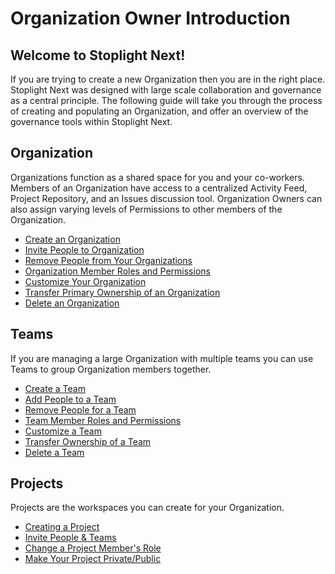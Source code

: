 # Organization Owner Introduction 

## Welcome to Stoplight Next!

If you are trying to create a new Organization then you are in the right place. Stoplight Next was designed with large scale collaboration and governance as a central principle. The following guide will take you through the process of creating and populating an Organization, and offer an overview of the governance tools within Stoplight Next. 

## Organization 
Organizations function as a shared space for you and your co-workers. Members of an Organization have access to a centralized Activity Feed, Project Repository, and an Issues discussion tool. Organization Owners can also assign varying levels of Permissions to other members of the Organization.  
 
- [Create an Organization](/platform/organizations/create-org)
- [Invite People to Organization](/platform/organizations/invite-people)
- [Remove People from Your Organizations](/platform/organizations/remove-members)
- [Organization Member Roles and Permissions](/platform/organizations/roles)
- [Customize Your Organization](/platform/organizations/customize)
- [Transfer Primary Ownership of an Organization](/platform/organizations/transfer-ownership)
- [Delete an Organization](/platform/organizations/delete-org)


## Teams 
If you are managing a large Organization with multiple teams you can use Teams to group Organization members together. 

- [Create a Team](/platform/organizations/teams/create-team)
- [Add People to a Team](/platform/organizations/teams/add-people)
- [Remove People for a Team](/platform/organizations/teams/remove-people)
- [Team Member Roles and Permissions](/platform/organizations/teams/roles)
- [Customize a Team](/platform/organizations/teams/create-team)
- [Transfer Ownership of a Team](/platform/organizations/teams/transfer-ownership)
- [Delete a Team](/platform/organizations/teams/delete)


## Projects 
Projects are the workspaces you can create for your Organization.

- [Creating a Project](/platform/projects/creating-a-project)
- [Invite People & Teams](/platform/projects/invite-people)
- [Change a Project Member's Role](/platform/projects/change-a-members-role)
- [Make Your Project Private/Public](/platform/projects/visibility)


